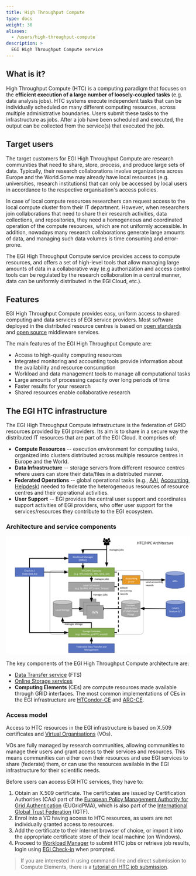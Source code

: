 ```yaml
---
title: High Throughput Compute
type: docs
weight: 30
aliases:
  - /users/high-throughput-compute
description: >
  EGI High Throughput Compute service
---
```


## What is it?

High Throughput Compute (HTC) is a computing paradigm that focuses on the
**efficient execution of a large number of loosely-coupled tasks** (e.g. data
analysis jobs). HTC systems execute independent tasks that can be individually
scheduled on many different computing resources, across multiple administrative
boundaries. Users submit these tasks to the infrastructure as jobs. After a job
have been scheduled and executed, the output can be collected from the
service(s) that executed the job.

## Target users

The target customers for EGI High Throughput Compute are research communities
that need to share, store, process, and produce large sets of data. Typically,
their research collaborations involve organizations across Europe and the
World.Some may already have local resources (e.g. universities, research
institutions) that can only be accessed by local users in accordance to the
respective organisation's access policies.

In case of local compute resources researchers can request access to the local
compute cluster from their IT department. However, when researchers join
collaborations that need to share their research activities, data collections,
and repositories, they need a homogeneous and coordinated operation of the
compute resources, which are not uniformly accessible. In addition, nowadays
many research collaborations generate large amounts of data, and managing such
data volumes is time consuming and error-prone.

The EGI High Throughput Compute service provides access to compute resources,
and offers a set of high-level tools that allow managing large amounts of data
in a collaborative way (e.g authorization and access control tools can be
regulated by the research collaboration in a central manner, data can be
uniformly distributed in the EGI Cloud, etc.).

## Features

EGI High Throughput Compute provides easy, uniform access to shared computing
and data services of EGI service providers. Most software deployed in the
distributed resource centres is based on
[open standards](https://en.wikipedia.org/wiki/Open_standard) and
[open source](https://en.wikipedia.org/wiki/Open_source) middleware services.

The main features of the EGI High Throughput Compute are:

- Access to high-quality computing resources
- Integrated monitoring and accounting tools provide information about the
  availability and resource consumption
- Workload and data management tools to manage all computational tasks
- Large amounts of processing capacity over long periods of time
- Faster results for your research
- Shared resources enable collaborative research

## The EGI HTC infrastructure

The EGI High Throughput Compute infrastructure is the federation of GRID
resources provided by EGI providers. Its aim is to share in a secure way the
distributed IT resources that are part of the EGI Cloud. It comprises of:

- **Compute Resources** -- execution environment for computing tasks, organized
  into clusters distributed across multiple resource centres in Europe and the
  World.
- **Data Infrastructure** -- storage servers from different resource centres
  where users can store their data/files in a distributed manner.
- **Federated Operations** -- global operational tasks (e.g., [AAI](../../aai),
  [Accounting](../../../internal/accounting),
  [Helpdesk](../../../internal/helpdesk)) needed to federate the heterogeneous
  resources of resource centres and their operational activities.
- **User Support** -- EGI provides the central user support and coordinates
  support activities of EGI providers, who offer user support for the
  services/resources they contribute to the EGI ecosystem.

### Architecture and service components

![EGI High Throughput Compute architecture](htc_archtecture.png)

The key components of the EGI High Throughput Compute architecture are:

- [Data Transfer service](../../data/management/data-transfer) (FTS)
- [Online Storage services](../../data/storage)
- **Computing Elements** (CEs) are compute resources made available through GRID
  interfaces. The most common implementations of CEs in the EGI infrastructure
  are [HTCondor-CE](https://htcondor.com/htcondor-ce/) and
  [ARC-CE](https://www.nordugrid.org/arc/ce/).

### Access model

Access to HTC resources in the EGI infrastructure is based on X.509 certificates
and [Virtual Organisations](../../aai/check-in/vos) (VOs).

VOs are fully managed by research communities, allowing communities to manage
their users and grant access to their services and resources. This means
communities can either own their resources and use EGI services to share
(federate) them, or can use the resources available in the EGI infrastructure
for their scientific needs.

Before users can access EGI HTC services, they have to:

1. Obtain an X.509 certificate. The certificates are issued by Certification
   Authorities (CAs) part of the
   [European Policy Management Authority for Grid Authentication](https://www.eugridpma.org)
   (EUGridPMA), which is also part of the
   [International Global Trust Federation](https://www.igtf.net) (IGTF).
1. Enrol into a VO having access to HTC resources, as users are not individually
   granted access to resources.
1. Add the certificate to their internet browser of choice, or import it into
   the appropriate certificate store of their local machine (on Windows).
1. Proceed to [Workload Manager](../../compute/orchestration/workload-manager)
   to submit HTC jobs or retrieve job results, login using
   [EGI Check-in](../../aai/check-in) when prompted.

> If you are interested in using command-line and direct submission to Compute
> Elements, there is a
> [tutorial on HTC job submission](../../tutorials/adhoc/htc-job-submission).
